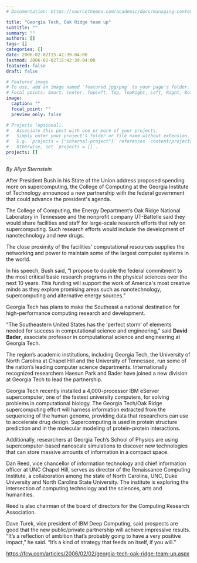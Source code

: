 ```yaml
---
# Documentation: https://sourcethemes.com/academic/docs/managing-content/

title: "Georgia Tech, Oak Ridge team up"
subtitle: ""
summary: ""
authors: []
tags: []
categories: []
date: 2006-02-02T15:42:39-04:00
lastmod: 2006-02-02T15:42:39-04:00
featured: false
draft: false

# Featured image
# To use, add an image named `featured.jpg/png` to your page's folder.
# Focal points: Smart, Center, TopLeft, Top, TopRight, Left, Right, BottomLeft, Bottom, BottomRight.
image:
  caption: ""
  focal_point: ""
  preview_only: false

# Projects (optional).
#   Associate this post with one or more of your projects.
#   Simply enter your project's folder or file name without extension.
#   E.g. `projects = ["internal-project"]` references `content/project/deep-learning/index.md`.
#   Otherwise, set `projects = []`.
projects: []
---
```


*By Aliya Sternstein*

After President Bush in his State of the Union address proposed spending more on supercomputing, the College of Computing at the Georgia Institute of Technology announced a new partnership with the federal government that could advance the president's agenda.

The College of Computing, the Energy Department’s Oak Ridge National Laboratory in Tennessee and the nonprofit company UT-Battelle said they would share facilities and staff for large-scale research efforts that rely on supercomputing. Such research efforts would include the development of nanotechnology and new drugs.

The close proximity of the facilities' computational resources supplies the networking and power to maintain some of the largest computer systems in the world.

In his speech, Bush said, “I propose to double the federal commitment to the most critical basic research programs in the physical sciences over the next 10 years. This funding will support the work of America's most creative minds as they explore promising areas such as nanotechnology, supercomputing and alternative energy sources.”

Georgia Tech has plans to make the Southeast a national destination for high-performance computing research and development.

“The Southeastern United States has the ‘perfect storm’ of elements needed for success in computational science and engineering,” said **David Bader**, associate professor in computational science and engineering at Georgia Tech.

The region’s academic institutions, including Georgia Tech, the University of North Carolina at Chapel Hill and the University of Tennessee, run some of the nation’s leading computer science departments. Internationally recognized researchers Haesun Park and Bader have joined a new division at Georgia Tech to lead the partnership.

Georgia Tech recently installed a 4,000-processor IBM eServer supercomputer, one of the fastest university computers, for solving problems in computational biology. The Georgia Tech/Oak Ridge supercomputing effort will harness information extracted from the sequencing of the human genome, providing data that researchers can use to accelerate drug design. Supercomputing is used in protein structure prediction and in the molecular modeling of protein-protein interactions.

Additionally, researchers at Georgia Tech’s School of Physics are using supercomputer-based nanoscale simulations to discover new technologies that can store massive amounts of information in a compact space.

Dan Reed, vice chancellor of information technology and chief information officer at UNC Chapel Hill, serves as director of the Renaissance Computing Institute, a collaboration among the state of North Carolina, UNC, Duke University and North Carolina State University. The institute is exploring the intersection of computing technology and the sciences, arts and humanities.

Reed is also chairman of the board of directors for the Computing Research Association.

Dave Turek, vice president of IBM Deep Computing, said prospects are good that the new public/private partnership will achieve impressive results. “It’s a reflection of ambition that’s probably going to have a very positive impact,” he said. “It’s a kind of strategy that feeds on itself, if you will.”

https://fcw.com/articles/2006/02/02/georgia-tech-oak-ridge-team-up.aspx